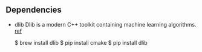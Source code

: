 ## Dependencies

* dlib Dlib is a modern C++ toolkit containing machine learning algorithms. [ref](https://learnopencv.com/install-dlib-on-macos/)

    $ brew install dlib
    $ pip install cmake
    $ pip install dlib

